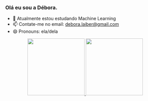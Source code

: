 ### Olá eu sou a Débora.


- 🌱 Atualmente estou estudando Machine Learning
- 📫 Contate-me no email: debora.laiber@gmail.com
- 😄 Pronouns: ela/dela


<div align="center">
  <a href="https://github.com/deboraxhx">
  <img height="180em" src="https://github-readme-stats.vercel.app/api?username=deboraxhx&show_icons=true&theme=dracula&include_all_commits=true&count_private=true"/>
  <img height="180em" src="https://github-readme-stats.vercel.app/api/top-langs/?username=deboraxhx&layout=compact&langs_count=7&theme=dracula"/>
</div>
